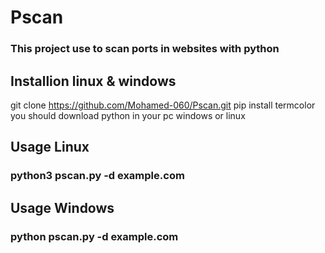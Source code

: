 # Pscan
### This project use to scan ports in websites with python

## Installion linux & windows
git clone https://github.com/Mohamed-060/Pscan.git
 pip install termcolor
 you should download python in your pc windows or linux

## Usage Linux
### python3 pscan.py -d example.com

## Usage Windows
### python pscan.py -d example.com

